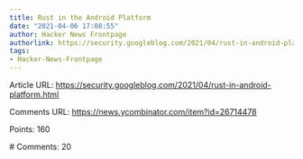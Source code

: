 ```yaml
---
title: Rust in the Android Platform
date: "2021-04-06 17:08:55"
author: Hacker News Frontpage
authorlink: https://security.googleblog.com/2021/04/rust-in-android-platform.html
tags:
- Hacker-News-Frontpage
---
```


<p>Article URL: <a href="https://security.googleblog.com/2021/04/rust-in-android-platform.html">https://security.googleblog.com/2021/04/rust-in-android-platform.html</a></p>
<p>Comments URL: <a href="https://news.ycombinator.com/item?id=26714478">https://news.ycombinator.com/item?id=26714478</a></p>
<p>Points: 160</p>
<p># Comments: 20</p>

